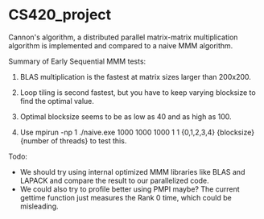 # CS420_project

Cannon's algorithm, a distributed parallel matrix-matrix multiplication algorithm is implemented and compared to a naive MMM algorithm. 

Summary of Early Sequential MMM tests: 

1. BLAS multiplication is the fastest at matrix sizes larger than 200x200. 

2. Loop tiling is second fastest, but you have to keep varying blocksize to find the optimal value.

3. Optimal blocksize seems to be as low as 40 and as high as 100. 

4. Use mpirun -np 1 ./naive.exe 1000 1000 1000 1 1 {0,1,2,3,4} {blocksize} {number of threads} to test this. 

Todo: 
* We should try using internal optimized MMM libraries like BLAS and LAPACK and compare the result to our parallelized code. 
* We could also try to profile better using PMPI maybe? The current gettime function just measures the Rank 0 time, which could be misleading. 



